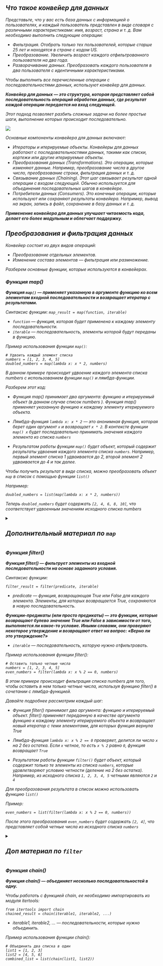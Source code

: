 <i>
<h2>Что такое конвейер для данных</h2>

Представьте, что у вас есть база данных с информацией о пользователях, и каждый пользователь представлен 
в виде словаря с различными характеристиками: имя, возраст, страна и т. д. 
Вам необходимо выполнить следующие операции:

- Фильтрация. Отобрать только тех пользователей, которые старше 25 лет и находятся в стране с кодом US.
- Преобразование. Увеличить возраст каждого отфильтрованного пользователя на два года.
- Разворачивание данных. Преобразовать каждого пользователя в два пользователя 
  с идентичными характеристиками.

Чтобы выполнить все перечисленные операции с последовательностями данных, используют конвейер для данных.

***Конвейер для данных — это структура, которая представляет собой последовательность операций обработки 
данных, где результат каждой операции передается на вход следующей.***

Этот подход позволяет разбить сложные задачи на более простые шаги, выполнение которых происходит 
последовательно.

![](https://cdn-user36618.skyeng.ru/skyconvert/unsafe/fit-in/684x/https://cdn-user12724.skyeng.ru/image/e152fbc2c4fcf6630eeae54414f5b804.png)

Основные компоненты конвейера для данных включают:

    
- Итераторы и итерируемые объекты. Конвейеры для данных работают с последовательностями данных, 
  такими как списки, кортежи или другие итерируемые объекты.
- Преобразования данных (Transformations). Это операции, которые изменяют данные. 
  Например, преобразование числа в другое число, преобразование строки, фильтрация данных и т. д.
- Связывание данных (Chaining). Этот шаг связывает результат одной операции с входом следующей. 
  Обычно используется для объединения последовательных шагов в конвейере.
- Потребители данных (Consumers). Это конечные операции, которые используют или сохраняют результаты 
  конвейера. Например, вывод на экран, запись в файл, сохранение в базу данных и т. д.

***Применение конвейера для данных улучшает читаемость кода, делает его более модульным и облегчает поддержку.***

## Преобразования и фильтрация данных
Конвейер состоит из двух видов операций:

- Преобразование отдельных элементов.
- Изменение состава элементов — фильтрация или размножение.

Разберем основные функции, которые используются в конвейерах.

### Функция map()
***Функция `map()` — применяет указанную в аргументе функцию ко всем элементам входной последовательности и 
возвращает итератор с результатами.***

Синтаксис функции:
`map_result = map(function, iterable)`
- `function` — функция, которая будет применена к каждому элементу последовательности.
- `iterable` — последовательность, элементы которой будут переданы в функцию.

Пример использования функции `map()`:

    # Удвоить каждый элемент списка
    numbers = [1, 2, 3, 4, 5]
    doubled_numbers = map(lambda x: x * 2, numbers)

В данном примере происходит удвоение каждого элемента списка numbers с использованием функции
`map()` и лямбда-функции.

Разберем этот код:

- Функция map() принимает два аргумента: функцию и итерируемый объект 
(в данном случае список numbers ). Функция map()
применяет указанную функцию к каждому элементу итерируемого объекта.

- Лямбда-функция `lambda x: x * 2` — это анонимная функция, которая берет один аргумент
`x` и возвращает `x * 2`. В контексте функции `map() x`
будет последовательно принимать значения каждого элемента из списка `numbers`

- Результатом работы функции `map()` будет объект, который содержит результаты удвоения 
каждого элемента списка `numbers`. Например, первый элемент списка 1 удваивается до 2, 
второй элемент 2 удваивается до 4 и так далее.

Чтобы получить результат в виде списка, можно преобразовать объект `map` в список с помощью функции `list()`

Например:

`doubled_numbers = list(map(lambda x: x * 2, numbers))`

Теперь `doubled_numbers` будет содержать `[2, 4, 6, 8, 10]`, что соответствует удвоенным значениям 
исходного списка numbers

<details>
<summary><h2>Дополнительный материал по <code>map</code></h2></summary>
В Python <code>iterable</code> в контексте функции <code>map()</code> означает любую коллекцию или последовательность, 
элементы которой можно поочередно обработать. Это включает в себя:

- Списки (`lists`)
- Кортежи (`tuples`)
- Строки (`strings`)
- Множества (`sets`)
- Словари (`dictionaries`)
- Диапазоны (`ranges`)
- Любые другие объекты, реализующие метод `__iter__` или `__getitem__`

<h3>Примеры использования <code>map()</code> с различными типами <code>iterable</code>:</h3>

<b>Список:</b>

    numbers = [1, 2, 3, 4, 5]
    squared_numbers = map(lambda x: x**2, numbers)
    print(list(squared_numbers))  # Вывод: [1, 4, 9, 16, 25]

<b>Кортеж:</b>

    numbers_tuple = (1, 2, 3, 4, 5)
    squared_numbers_tuple = map(lambda x: x**2, numbers_tuple)
    print(tuple(squared_numbers_tuple))  # Вывод: (1, 4, 9, 16, 25)

<b>Строка:</b>

    chars = "hello"
    upper_chars = map(lambda x: x.upper(), chars)
    print(''.join(upper_chars))  # Вывод: HELLO

<b>Множество:</b>

    numbers_set = {1, 2, 3, 4, 5}
    squared_numbers_set = map(lambda x: x**2, numbers_set)
    print(set(squared_numbers_set))  # Вывод: {1, 4, 9, 16, 25}

<b>Словарь:</b>

    numbers_dict = {'a': 1, 'b': 2, 'c': 3}
    squared_values = map(lambda x: x**2, numbers_dict.values())
    print(list(squared_values))  # Вывод: [1, 4, 9, 16, 25]

<b>Диапазон:</b>

    numbers_range = range(1, 6)
    squared_numbers_range = map(lambda x: x**2, numbers_range)
    print(list(squared_numbers_range))  # Вывод: [1, 4, 9, 16, 25]

</details>

### Функция filter()
***Функция filter() — фильтрует элементы из входной последовательности на основе заданного условия.***

Синтаксис функции:

`filter_result = filter(predicate, iterable)`

- predicate — функция, возвращающая True или False
для каждого элемента. Элементы, для которых возвращается
True, сохраняются в новую последовательность.

***Функции-предикаты (или просто предикаты) — это функции, которые возвращают булево значение
True или False в зависимости от того, выполняется ли какое-то условие. Иными словами, 
они проверяют некоторое утверждение и возвращают ответ на вопрос: «Верно ли это утверждение?»***

- `iterable` — последовательность, которую нужно отфильтровать.

Пример использования функции filter():

    # Оставить только четные числа
    numbers = [1, 2, 3, 4, 5]
    even_numbers = filter(lambda x: x % 2 == 0, numbers)
В этом примере происходит фильтрация списка numbers для того, чтобы оставить в нем только четные числа, 
используя функцию filter() в сочетании с лямбда-функцией.

Давайте подробнее рассмотрим каждый шаг:
- Функция filter() принимает два аргумента: функцию и итерируемый объект.
filter() применяет переданную в качестве аргумента функцию к каждому элементу итерируемого 
объекта и возвращает новый итератор с теми элементами, для которых функция вернула True

- Лямбда-функция `lambda x: x % 2 == 0` проверяет, делится ли число `x` на 2 без остатка. 
Если `x` четное, то есть `x % 2` равно `0`, функция возвращает `True`

- Результатом работы функции `filter()` будет объект, который содержит только те элементы из списка
`numbers`, которые удовлетворяют условию четности (деление на 2 без остатка). 
Например, из исходного списка `1, 2, 3, 4, 5` четными являются `2` и `4`

Для преобразования результата в список можно использовать функцию `list()`

Пример:

`even_numbers = list(filter(lambda x: x % 2 == 0, numbers))`

После этого преобразования `even_numbers` будет содержать `[2, 4]`, 
что представляет собой четные числа из исходного списка `numbers`

<details>
<summary><h2>Доп материал по <code>filter</code></h2></summary>
<h3>Синтаксис:</h3>

>filter_result = filter(function, iterable)

<h3>Параметры:</h3>
- `function`: Функция, которая возвращает `True` или `False` для каждого элемента из `iterable`
- `iterable`: Последовательность, элементы которой нужно отфильтровать.

### Примеры использования `filter()` с различными типами `iterable`:
Список:
>numbers = [1, 2, 3, 4, 5]
>>filtered_numbers = filter(lambda x: x % 2 == 0, numbers)
>>>print(list(filtered_numbers))  # Вывод: [2, 4]

Кортеж:
>numbers_tuple = (1, 2, 3, 4, 5)
>>filtered_numbers_tuple = filter(lambda x: x % 2 == 0, numbers_tuple)
>>>print(tuple(filtered_numbers_tuple))  # Вывод: (2, 4)

Строка:
>chars = "hello"
>>filtered_chars = filter(lambda x: x in ['e', 'o'], chars)
>>>print(''.join(filtered_chars))  # Вывод: "eo"

Множество:
>numbers_set = {1, 2, 3, 4, 5}
>>filtered_numbers_set = filter(lambda x: x % 2 == 0, numbers_set)
>>>print(set(filtered_numbers_set))  # Вывод: {2, 4}

Словарь:
>numbers_dict = {'a': 1, 'b': 2, 'c': 3}
>>filtered_values = filter(lambda x: x[1] % 2 == 0, numbers_dict.items())
>>>print(dict(filtered_values))  # Вывод: {'b': 2}

Диапазон:
>numbers_range = range(1, 6)
>>filtered_numbers_range = filter(lambda x: x % 2 == 0, numbers_range)
>>>print(list(filtered_numbers_range))  # Вывод: [2, 4]
</details>


### Функция chain()

***Функция chain() — объединяет несколько последовательностей в одну.***

Чтобы работать с функцией chain, ее необходимо импортировать из модуля itertools:

    from itertools import chain
    chained_result = chain(iterable1, iterable2, ...)

- iterable1, iterable2, ...
— последовательности, которые нужно объединить.

Пример использования функции chain():

    # Объединить два списка в один
    list1 = [1, 2, 3]
    list2 = [4, 5, 6]
    combined_list = list(chain(list1, list2))
</i>




